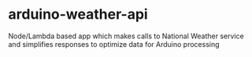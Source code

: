 # arduino-weather-api
Node/Lambda based app which makes calls to National Weather service and simplifies responses to optimize data for Arduino processing

